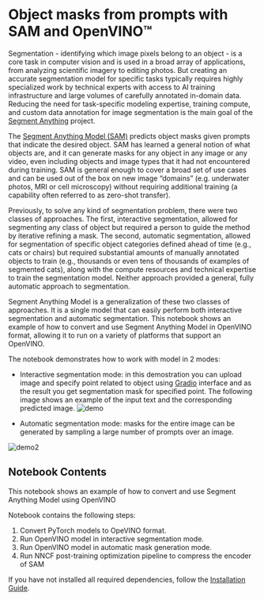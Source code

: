 # Object masks from prompts with SAM  and OpenVINO™


Segmentation - identifying which image pixels belong to an object - is a core task in computer vision and is used in a broad array of applications, from analyzing scientific imagery to editing photos. But creating an accurate segmentation model for specific tasks typically requires highly specialized work by technical experts with access to AI training infrastructure and large volumes of carefully annotated in-domain data. Reducing the need for task-specific modeling expertise, training compute, and custom data annotation for image segmentation is the main goal of the [Segment Anything](https://arxiv.org/abs/2304.02643) project.

The [Segment Anything Model (SAM)](https://github.com/facebookresearch/segment-anything) predicts object masks given prompts that indicate the desired object. SAM has learned a general notion of what objects are, and it can generate masks for any object in any image or any video, even including objects and image types that it had not encountered during training. SAM is general enough to cover a broad set of use cases and can be used out of the box on new image “domains” (e.g. underwater photos, MRI or cell microscopy) without requiring additional training (a capability often referred to as zero-shot transfer). 

Previously, to solve any kind of segmentation problem, there were two classes of approaches. The first, interactive segmentation, allowed for segmenting any class of object but required a person to guide the method by iterative refining a mask. The second, automatic segmentation, allowed for segmentation of specific object categories defined ahead of time (e.g., cats or chairs) but required substantial amounts of manually annotated objects to train (e.g., thousands or even tens of thousands of examples of segmented cats), along with the compute resources and technical expertise to train the segmentation model. Neither approach provided a general, fully automatic approach to segmentation.

Segment Anything Model is a generalization of these two classes of approaches. It is a single model that can easily perform both interactive segmentation and automatic segmentation.
This notebook shows an example of how to convert and use Segment Anything Model in OpenVINO format, allowing it to run on a variety of platforms that support an OpenVINO.

The notebook demonstrates how to work with model in 2 modes:

* Interactive segmentation mode: in this demostration you can upload image and specify point related to object using [Gradio](https://gradio.app/) interface and as the result you get segmentation mask for specified point.
The following image shows an example of the input text and the corresponding predicted image.
![demo](https://user-images.githubusercontent.com/29454499/231464914-bd2a683c-28b2-44d4-960e-dce3e3ddebc3.png)

* Automatic segmentation mode:  masks for the entire image can be generated by sampling a large number of prompts over an image.

![demo2](https://user-images.githubusercontent.com/29454499/231468849-1cd11e68-21e2-44ed-8088-b792ef50c32d.png)


## Notebook Contents

This notebook shows an example of how to convert and use Segment Anything Model using OpenVINO

Notebook contains the following steps:
1. Convert PyTorch models to OpeVINO format.
2. Run OpenVINO model in interactive segmentation mode.
3. Run OpenVINO model in automatic mask generation mode.
4. Run NNCF post-training optimization pipeline to compress the encoder of SAM


If you have not installed all required dependencies, follow the [Installation Guide](../../README.md).